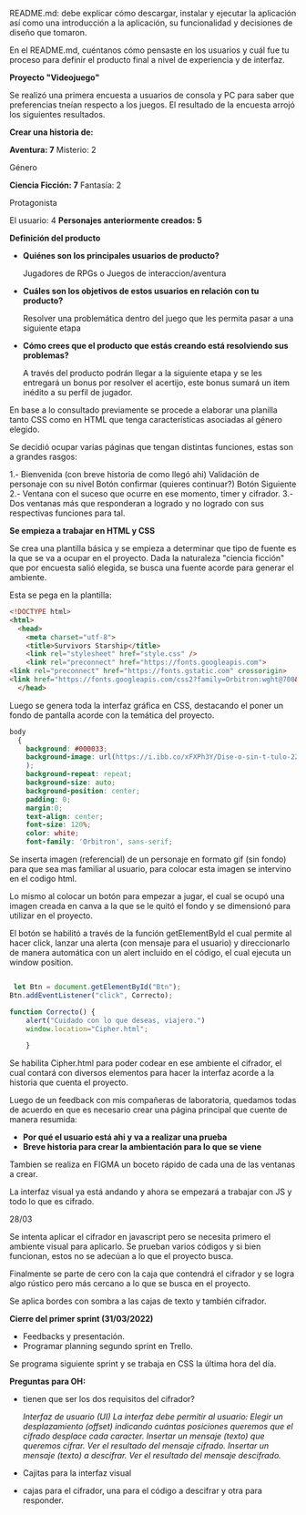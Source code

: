 

README.md: debe explicar cómo descargar, instalar y ejecutar la aplicación así como una introducción a la aplicación, su funcionalidad y decisiones de diseño que tomaron.

En el README.md, cuéntanos cómo pensaste en los usuarios y cuál fue tu proceso para definir el producto final a nivel de experiencia y de interfaz.


**Proyecto "Videojuego"**

Se realizó una primera encuesta a usuarios de consola y PC para saber que preferencias tneían respecto a los juegos. El resultado de la encuesta arrojó los siguientes resultados.

**Crear una historia de:**

**Aventura: 7**
Misterio: 2

Género

**Ciencia Ficción: 7**
Fantasía: 2

Protagonista

El usuario: 4
**Personajes anteriormente creados: 5**

**Definición del producto**


- **Quiénes son los principales usuarios de producto?**

    Jugadores de RPGs o Juegos de interaccion/aventura

- **Cuáles son los objetivos de estos usuarios en relación con tu producto?**

    Resolver una problemática dentro del juego que les permita pasar a una siguiente etapa

- **Cómo crees que el producto que estás creando está resolviendo sus problemas?**

    A través del producto podrán llegar a la siguiente etapa y se les entregará un bonus por resolver el acertijo, este bonus sumará un item inédito a su perfil de jugador.

En base a lo consultado previamente se procede a elaborar una planilla tanto CSS como en HTML que tenga características asociadas al género elegido.

Se decidió ocupar varias páginas que tengan distintas funciones, estas son a grandes rasgos:


1.- Bienvenida (con breve historia de como llegó ahi)
    Validación de personaje con su nivel
    Botón confirmar (quieres continuar?)
    Botón Siguiente 
2.- Ventana con el suceso que ocurre en ese momento, timer y cifrador.
3.- Dos ventanas más que responderan a logrado y no logrado con sus respectivas funciones para tal.

**Se empieza a trabajar en HTML y CSS**

Se crea una plantilla básica y se empieza a determinar que tipo de fuente es la que se va a ocupar en el proyecto. Dada la naturaleza "ciencia ficción" que por encuesta salió elegida, se busca una fuente acorde para generar el ambiente.

Esta se pega en la plantilla:

```html
<!DOCTYPE html>
<html>
  <head>
    <meta charset="utf-8">
    <title>Survivors Starship</title>
    <link rel="stylesheet" href="style.css" />
    <link rel="preconnect" href="https://fonts.googleapis.com">
<link rel="preconnect" href="https://fonts.gstatic.com" crossorigin>
<link href="https://fonts.googleapis.com/css2?family=Orbitron:wght@700&display=swap" rel="stylesheet">
  </head>
```

Luego se genera toda la interfaz gráfica en CSS, destacando el poner un fondo de pantalla acorde con la temática del proyecto.



```css
body
  {
    background: #000033; 
    background-image: url(https://i.ibb.co/xFXPh3Y/Dise-o-sin-t-tulo-22.png
    );
    background-repeat: repeat;
    background-size: auto;
    background-position: center;
    padding: 0;
    margin:0;
    text-align: center;
    font-size: 120%;
    color: white;
    font-family: 'Orbitron', sans-serif;

```
Se inserta imagen (referencial) de un personaje en formato gif (sin fondo) para que sea mas familiar al usuario, para colocar esta imagen se intervino en el codigo html.

Lo mismo al colocar un botón para empezar a jugar, el cual se ocupó una imagen creada en canva a la que se le quitó el fondo y se dimensionó para utilizar en el proyecto.

El botón se habilitó a través de la función getElementById el cual permite al hacer click, lanzar una alerta (con mensaje para el usuario) y direccionarlo de manera automática con un alert incluido en el código, el cual ejecuta un window position.

```javascript

 let Btn = document.getElementById("Btn");
Btn.addEventListener("click", Correcto);

function Correcto() {
    alert("Cuidado con lo que deseas, viajero.")
    window.location="Cipher.html";
     
    }
```
Se habilita Cipher.html para poder codear en ese ambiente el cifrador, el cual contará con diversos elementos para hacer la interfaz acorde a la historia que cuenta el proyecto.

Luego de un feedback con mis compañeras de laboratoria, quedamos todas de acuerdo en que es necesario crear una página principal que cuente de manera resumida:

- **Por qué el usuario está ahi y va a realizar una prueba**
- **Breve historia para crear la ambientación para lo que se viene**

Tambien se realiza en FIGMA un boceto rápido de cada una de las ventanas a crear.

La interfaz visual ya está andando y ahora se empezará a trabajar con JS y todo lo que es cifrado.

28/03

Se intenta aplicar el cifrador en javascript pero se necesita primero el ambiente visual para aplicarlo. Se prueban varios códigos y si bien funcionan, estos no se adecúan a lo que el proyecto busca.

Finalmente se parte de cero con la caja que contendrá el cifrador y se logra algo rústico pero más cercano a lo que se busca en el proyecto.

Se aplica bordes con sombra a las cajas de texto y también cifrador.

**Cierre del primer sprint (31/03/2022)**

- Feedbacks y presentación.
- Programar planning segundo sprint en Trello.

Se programa siguiente sprint y se trabaja en CSS la última hora del día.


**Preguntas para OH:**

 - tienen que ser los dos requisitos del cifrador?

    *Interfaz de usuario (UI)
    La interfaz debe permitir al usuario:
    Elegir un desplazamiento (offset) indicando cuántas posiciones queremos que el cifrado desplace cada caracter.
    Insertar un mensaje (texto) que queremos cifrar.
    Ver el resultado del mensaje cifrado.
    Insertar un mensaje (texto) a descifrar.
    Ver el resultado del mensaje descifrado.*

 - Cajitas para la interfaz visual
 - cajas para el cifrador, una para el código a descifrar y otra para responder.
 
